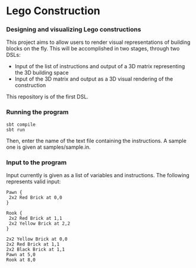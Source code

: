 # Lego Construction
### Designing and visualizing Lego constructions

This project aims to allow users to render visual representations of building blocks on the fly.
This will be accomplished in two stages, through two DSLs:

* Input of the list of instructions and output of a 3D matrix representing the 3D building space
* Input of the 3D matrix and output as a 3D visual rendering of the construction

This repository is of the first DSL.

### Running the program

```
sbt compile
sbt run
```
Then, enter the name of the text file containing the instructions. A sample one is given at samples/sample.in.

### Input to the program

Input currently is given as a list of variables and instructions. The following represents valid input:

```
Pawn {
 2x2 Red Brick at 0,0
}

Rook {
 2x2 Red Brick at 1,1
 2x2 Yellow Brick at 2,2
}

2x2 Yellow Brick at 0,0
2x2 Red Brick at 1,1
2x2 Black Brick at 1,1
Pawn at 5,0
Rook at 8,0
```
